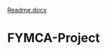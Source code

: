 [Readme.docx](https://github.com/AbhishekJ15/FYMCA-Project/files/8709836/Readme.docx)
# FYMCA-Project
